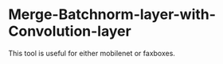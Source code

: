 # Merge-Batchnorm-layer-with-Convolution-layer
This tool is useful for either mobilenet or faxboxes.
